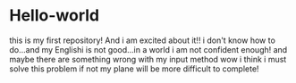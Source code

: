 # Hello-world
this is my first repository! And i am excited about it!!
i don't know how to do...and my Englishi is not good...in a world i am not confident enough! and maybe there are something wrong with my
input method wow i think i must solve this problem if not my plane will be more difficult to complete!
